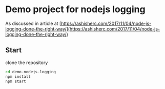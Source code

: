 # Demo project for nodejs logging

As discussed in article at [https://ashisherc.com/2017/11/04/node-js-logging-done-the-right-way/](https://ashisherc.com/2017/11/04/node-js-logging-done-the-right-way/)

## Start
clone the repository

```sh
cd demo-nodejs-logging
npm install
npm start
```
